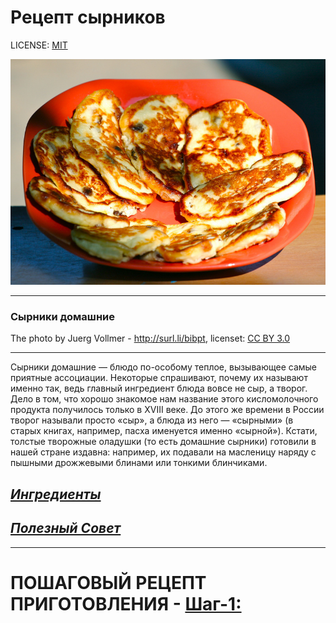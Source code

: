 # Рецепт сырников

LICENSE: [MIT](./license.md)

![photo-of-syrniki](./assets/Syrniki.jpg)

---
### Сырники домашние
The photo by Juerg Vollmer - http://surl.li/bibpt, licenset: [CC BY 3.0](https://creativecommons.org/licenses/by/3.0/)

---

Сырники домашние — блюдо по-особому теплое, вызывающее самые приятные ассоциации. Некоторые спрашивают, почему их называют именно так, ведь главный ингредиент блюда вовсе не сыр, а творог. Дело в том, что хорошо знакомое нам название этого кисломолочного продукта получилось только в XVIII веке. До этого же времени в России творог называли просто «сыр», а блюда из него — «сырными» (в старых книгах, например, пасха именуется именно «сырной»). Кстати, толстые творожные оладушки (то есть домашние сырники) готовили в нашей стране издавна: например, их подавали на масленицу наряду с пышными дрожжевыми блинами или тонкими блинчиками.



## [*Ингредиенты*](./Ingredients.md)
## [*Полезный Совет*](./tip1.md)

---

# ПОШАГОВЫЙ РЕЦЕПТ ПРИГОТОВЛЕНИЯ - [Шаг-1:](./cookingprocess.md)

